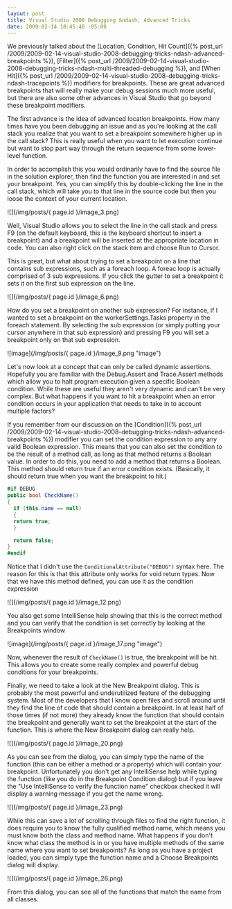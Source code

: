 ```yaml
---
layout: post
title: Visual Studio 2008 Debugging &ndash; Advanced Tricks
date: 2009-02-14 18:45:40 -05:00
---
```


We previously talked about the [Location, Condition, Hit Count]({% post_url /2009/2009-02-14-visual-studio-2008-debugging-tricks-ndash-advanced-breakpoints %}), [Filter]({% post_url /2009/2009-02-14-visual-studio-2008-debugging-tricks-ndash-multi-threaded-debugging %}), and [When Hit]({% post_url /2009/2009-02-14-visual-studio-2008-debugging-tricks-ndash-tracepoints %}) modifiers for breakpoints. These are great advanced breakpoints that will really make your debug sessions much more useful, but there are also some other advances in Visual Studio that go beyond these breakpoint modifiers.

The first advance is the idea of advanced location breakpoints. How many times have you been debugging an issue and as you're looking at the call stack you realize that you want to set a breakpoint somewhere higher up in the call stack? This is really useful when you want to let execution continue but want to stop part way through the return sequence from some lower-level function.

In order to accomplish this you would ordinarily have to find the source file in the solution explorer, then find the function you are interested in and set your breakpoint. Yes, you can simplify this by double-clicking the line in the call stack, which will take you to that line in the source code but then you loose the context of your current location.

![](/img/posts/{ page.id }/image_3.png) 

Well, Visual Studio allows you to select the line in the call stack and press F9 (on the default keyboard, this is the keyboard shortcut to insert a breakpoint) and a breakpoint will be inserted at the appropriate location in code. You can also right click on the stack item and choose Run to Cursor.

This is great, but what about trying to set a breakpoint on a line that contains sub expressions, such as a foreach loop. A foreac loop is actually comprised of 3 sub expressions. If you click the gutter to set a breakpoint it sets it on the first sub expression on the line. 

![](/img/posts/{ page.id }/image_6.png)

How do you set a breakpoint on another sub expression? For instance, if I wanted to set a breakpoint on the workerSettings.Tasks property in the foreach statement. By selecting the sub expression (or simply putting your cursor anywhere in that sub expression) and pressing F9 you will set a breakpoint only on that sub expression. 

![image](/img/posts/{ page.id }/image_9.png "image") 

Let's now look at a concept that can only be called dynamic assertions. Hopefully you are familiar with the Debug.Assert and Trace.Assert methods which allow you to halt program execution given a specific Boolean condition. While these are useful they aren't very dynamic and can't be very complex. But what happens if you want to hit a breakpoint when an error condition occurs in your application that needs to take in to account multiple factors?

If you remember from our discussion on the [Condition]({% post_url /2009/2009-02-14-visual-studio-2008-debugging-tricks-ndash-advanced-breakpoints %}) modifier you can set the condition expression to any any valid Boolean expression. This means that you can also set the condition to be the result of a method call, as long as that method returns a Boolean value. In order to do this, you need to add a method that returns a Boolean. This method should return true if an error condition exists. (Basically, it should return true when you want the breakpoint to hit.) 

```csharp
#if DEBUG
public bool CheckName()
{
  if (this.name == null)
  {
  return true;
  }

  return false;
}
#endif
```

Notice that I didn't use the `ConditionalAttribute("DEBUG")` syntax here. The reason for this is that this attribute only works for void return types. Now that we have this method defined, you can use it as the condition expression

![](/img/posts/{ page.id }/image_12.png) 

You also get some IntelliSense help showing that this is the correct method and you can verify that the condition is set correctly by looking at the Breakpoints window

![image](/img/posts/{ page.id }/image_17.png "image") 

Now, whenever the result of `CheckName()` is true, the breakpoint will be hit. This allows you to create some really complex and powerful debug conditions for your breakpoints.

Finally, we need to take a look at the New Breakpoint dialog. This is probably the most powerful and underutilized feature of the debugging system. Most of the developers that I know open files and scroll around until they find the line of code that should contain a breakpoint. In at least half of those times (if not more) they already know the function that should contain the breakpoint and generally want to set the breakpoint at the start of the function. This is where the New Breakpoint dialog can really help.

![](/img/posts/{ page.id }/image_20.png) 

As you can see from the dialog, you can simply type the name of the function (this can be either a method or a property) which will contain your breakpoint. Unfortunately you don't get any IntelliSense help while typing the function (like you do in the Breakpoint Condition dialog) but if you leave the "Use IntelliSense to verify the function name" checkbox checked it will display a warning message if you get the name wrong.

![](/img/posts/{ page.id }/image_23.png) 

While this can save a lot of scrolling through files to find the right function, it does require you to know the fully qualified method name, which means you must know both the class and method name. What happens if you don't know what class the method is in or you have multiple methods of the same name where you want to set breakpoints? As long as you have a project loaded, you can simply type the function name and a Choose Breakpoints dialog will display.

![](/img/posts/{ page.id }/image_26.png) 

From this dialog, you can see all of the functions that match the name from all classes.
